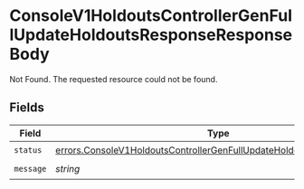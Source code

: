 # ConsoleV1HoldoutsControllerGenFullUpdateHoldoutsResponseResponseBody

Not Found. The requested resource could not be found.


## Fields

| Field                                                                                                                                                          | Type                                                                                                                                                           | Required                                                                                                                                                       | Description                                                                                                                                                    |
| -------------------------------------------------------------------------------------------------------------------------------------------------------------- | -------------------------------------------------------------------------------------------------------------------------------------------------------------- | -------------------------------------------------------------------------------------------------------------------------------------------------------------- | -------------------------------------------------------------------------------------------------------------------------------------------------------------- |
| `status`                                                                                                                                                       | [errors.ConsoleV1HoldoutsControllerGenFullUpdateHoldoutsResponseStatus](../../models/errors/consolev1holdoutscontrollergenfullupdateholdoutsresponsestatus.md) | :heavy_check_mark:                                                                                                                                             | N/A                                                                                                                                                            |
| `message`                                                                                                                                                      | *string*                                                                                                                                                       | :heavy_check_mark:                                                                                                                                             | N/A                                                                                                                                                            |